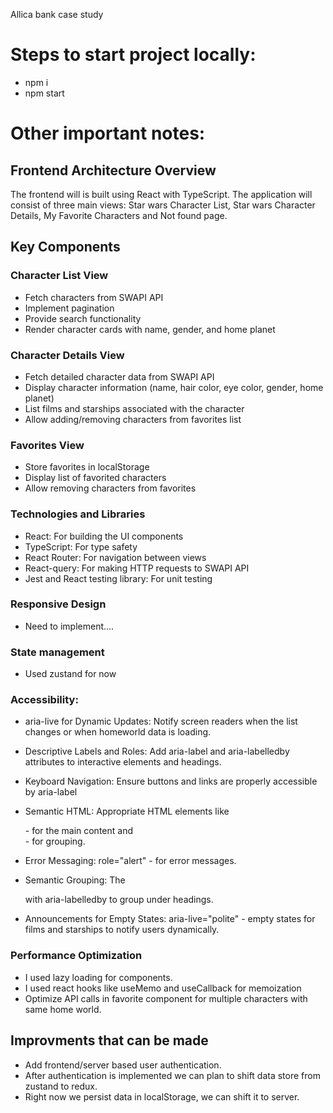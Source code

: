 Allica bank case study

# Steps to start project locally:

- npm i
- npm start

# Other important notes:

## Frontend Architecture Overview

The frontend will is built using React with TypeScript. The application will consist of three main views: Star wars Character List, Star wars Character Details, My Favorite Characters and Not found page.

## Key Components

### Character List View

- Fetch characters from SWAPI API
- Implement pagination
- Provide search functionality
- Render character cards with name, gender, and home planet

### Character Details View

- Fetch detailed character data from SWAPI API
- Display character information (name, hair color, eye color, gender, home planet)
- List films and starships associated with the character
- Allow adding/removing characters from favorites list

### Favorites View

- Store favorites in localStorage
- Display list of favorited characters
- Allow removing characters from favorites

### Technologies and Libraries

- React: For building the UI components
- TypeScript: For type safety
- React Router: For navigation between views
- React-query: For making HTTP requests to SWAPI API
- Jest and React testing library: For unit testing

### Responsive Design

- Need to implement....

### State management

- Used zustand for now

### Accessibility:

- aria-live for Dynamic Updates:
  Notify screen readers when the list changes or when homeworld data is loading.

- Descriptive Labels and Roles:
  Add aria-label and aria-labelledby attributes to interactive elements and headings.

- Keyboard Navigation:
  Ensure buttons and links are properly accessible by aria-label

- Semantic HTML:
  Appropriate HTML elements like <main> - for the main content and <section> - for grouping.

- Error Messaging:
  role="alert" - for error messages.

- Semantic Grouping:
  The<section> with aria-labelledby to group under headings.

- Announcements for Empty States:
  aria-live="polite" - empty states for films and starships to notify users dynamically.

### Performance Optimization

- I used lazy loading for components.
- I used react hooks like useMemo and useCallback for memoization
- Optimize API calls in favorite component for multiple characters with same home world.

## Improvments that can be made

- Add frontend/server based user authentication.
- After authentication is implemented we can plan to shift data store from zustand to redux.
- Right now we persist data in localStorage, we can shift it to server.
